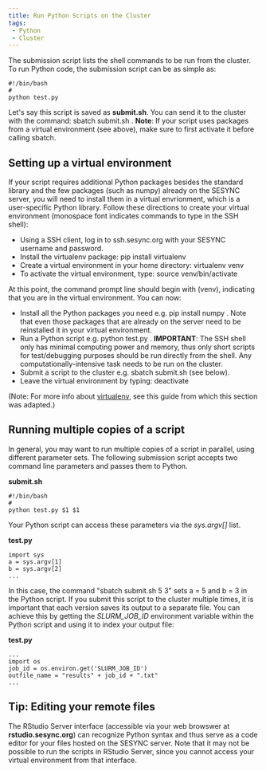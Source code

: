 ```yaml
---
title: Run Python Scripts on the Cluster
tags:
 - Python
 - Cluster
---
```


The submission script lists the shell commands to be run from the cluster. To run Python code, the submission script can be as simple as:

    #!/bin/bash
    #
    python test.py

Let's say this script is saved as __submit.sh__. You can send it to the cluster with the command:  sbatch submit.sh . __Note__: If your script uses packages from a virtual environment (see above), make sure to first activate it before calling sbatch.

## Setting up a virtual environment

If your script requires additional Python packages besides the standard library and the few packages (such as numpy) already on the SESYNC server, you will need to install them in a virtual envrionment, which is a user-specific Python library. Follow these directions to create your virtual environment (monospace font indicates commands to type in the SSH shell):

* Using a SSH client, log in to ssh.sesync.org with your SESYNC username and password.
* Install the virtualenv package: pip install virtualenv
* Create a virtual environment in your home directory:  virtualenv venv
* To activate the virtual environment, type:  source venv/bin/activate

At this point, the command prompt line should begin with (venv), indicating that you are in the virtual environment. You can now:

* Install all the Python packages you need e.g.  pip install numpy . Note that even those packages that are already on the server need to be reinstalled it in your virtual environment.
* Run a Python script e.g.  python test.py . __IMPORTANT__: The SSH shell only has minimal computing power and memory, thus only short scripts for test/debugging purposes should be run directly from the shell. Any computationally-intensive task needs to be run on the cluster.
* Submit a script to the cluster e.g.  sbatch submit.sh (see below).
* Leave the virtual environment by typing:  deactivate

(Note: For more info about [virtualenv](http://docs.python-guide.org/en/latest/dev/virtualenvs/), see this guide from which this section was adapted.)

## Running multiple copies of a script

In general, you may want to run multiple copies of a script in parallel, using different parameter sets. The following submission script accepts two command line parameters and passes them to Python.

__submit.sh__

    #!/bin/bash
    #
    python test.py $1 $1

Your Python script can access these parameters via the _sys.argv[]_ list.

__test.py__

    import sys
    a = sys.argv[1]
    b = sys.argv[2]
    ...

In this case, the command "sbatch submit.sh 5 3" sets a = 5 and b = 3 in the Python script. If you submit this script to the cluster multiple times, it is important that each version saves its output to a separate file. You can achieve this by getting the _SLURM_JOB_ID_ environment variable within the Python script and using it to index your output file:

__test.py__

    ...
    import os
    job_id = os.environ.get('SLURM_JOB_ID')
    outfile_name = "results" + job_id + ".txt"
    ...

## Tip: Editing your remote files

The RStudio Server interface (accessible via your web browswer at __rstudio.sesync.org__) can recognize Python syntax and thus serve as a code editor for your files hosted on the SESYNC server. Note that it may not be possible to run the scripts in RStudio Server, since you cannot access your virtual environment from that interface.
